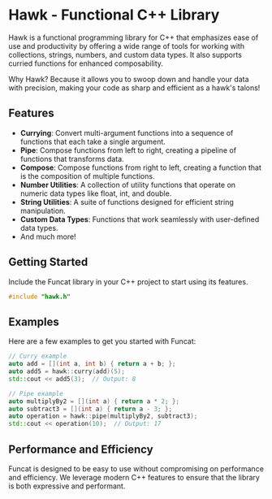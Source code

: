 # Hawk - Functional C++ Library
Hawk is a functional programming library for C++ that emphasizes ease of use and productivity by offering a wide range of tools for working with collections, strings, numbers, and custom data types. It also supports curried functions for enhanced composability.

Why Hawk? Because it allows you to swoop down and handle your data with precision, making your code as sharp and efficient as a hawk's talons!

## Features

- **Currying**: Convert multi-argument functions into a sequence of functions that each take a single argument.
- **Pipe**: Compose functions from left to right, creating a pipeline of functions that transforms data.
- **Compose**: Compose functions from right to left, creating a function that is the composition of multiple functions.
- **Number Utilities**: A collection of utility functions that operate on numeric data types like float, int, and double.
- **String Utilities**: A suite of functions designed for efficient string manipulation.
- **Custom Data Types**: Functions that work seamlessly with user-defined data types.
- And much more!

## Getting Started

Include the Funcat library in your C++ project to start using its features.

```cpp
#include "hawk.h"
```

## Examples

Here are a few examples to get you started with Funcat:

```cpp
// Curry example
auto add = [](int a, int b) { return a + b; };
auto add5 = hawk::curry(add)(5);
std::cout << add5(3);  // Output: 8

// Pipe example
auto multiplyBy2 = [](int a) { return a * 2; };
auto subtract3 = [](int a) { return a - 3; };
auto operation = hawk::pipe(multiplyBy2, subtract3);
std::cout << operation(10);  // Output: 17
```

## Performance and Efficiency

Funcat is designed to be easy to use without compromising on performance and efficiency. We leverage modern C++ features to ensure that the library is both expressive and performant.
